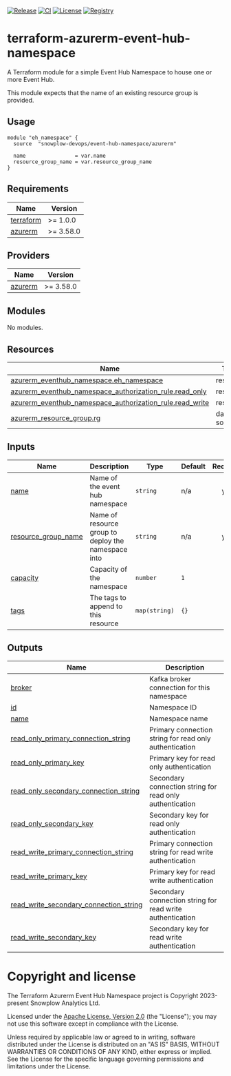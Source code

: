 [![Release][release-image]][release] [![CI][ci-image]][ci] [![License][license-image]][license] [![Registry][registry-image]][registry] 

# terraform-azurerm-event-hub-namespace

A Terraform module for a simple Event Hub Namespace to house one or more Event Hub.

This module expects that the name of an existing resource group is provided.

## Usage

```hcl
module "eh_namespace" {
  source  "snowplow-devops/event-hub-namespace/azurerm"

  name                = var.name
  resource_group_name = var.resource_group_name
}
```

## Requirements

| Name | Version |
|------|---------|
| <a name="requirement_terraform"></a> [terraform](#requirement\_terraform) | >= 1.0.0 |
| <a name="requirement_azurerm"></a> [azurerm](#requirement\_azurerm) | >= 3.58.0 |

## Providers

| Name | Version |
|------|---------|
| <a name="provider_azurerm"></a> [azurerm](#provider\_azurerm) | >= 3.58.0 |

## Modules

No modules.

## Resources

| Name | Type |
|------|------|
| [azurerm_eventhub_namespace.eh_namespace](https://registry.terraform.io/providers/hashicorp/azurerm/latest/docs/resources/eventhub_namespace) | resource |
| [azurerm_eventhub_namespace_authorization_rule.read_only](https://registry.terraform.io/providers/hashicorp/azurerm/latest/docs/resources/eventhub_namespace_authorization_rule) | resource |
| [azurerm_eventhub_namespace_authorization_rule.read_write](https://registry.terraform.io/providers/hashicorp/azurerm/latest/docs/resources/eventhub_namespace_authorization_rule) | resource |
| [azurerm_resource_group.rg](https://registry.terraform.io/providers/hashicorp/azurerm/latest/docs/data-sources/resource_group) | data source |

## Inputs

| Name | Description | Type | Default | Required |
|------|-------------|------|---------|:--------:|
| <a name="input_name"></a> [name](#input\_name) | Name of the event hub namespace | `string` | n/a | yes |
| <a name="input_resource_group_name"></a> [resource\_group\_name](#input\_resource\_group\_name) | Name of resource group to deploy the namespace into | `string` | n/a | yes |
| <a name="input_capacity"></a> [capacity](#input\_capacity) | Capacity of the namespace | `number` | `1` | no |
| <a name="input_tags"></a> [tags](#input\_tags) | The tags to append to this resource | `map(string)` | `{}` | no |

## Outputs

| Name | Description |
|------|-------------|
| <a name="output_broker"></a> [broker](#output\_broker) | Kafka broker connection for this namespace |
| <a name="output_id"></a> [id](#output\_id) | Namespace ID |
| <a name="output_name"></a> [name](#output\_name) | Namespace name |
| <a name="output_read_only_primary_connection_string"></a> [read\_only\_primary\_connection\_string](#output\_read\_only\_primary\_connection\_string) | Primary connection string for read only authentication |
| <a name="output_read_only_primary_key"></a> [read\_only\_primary\_key](#output\_read\_only\_primary\_key) | Primary key for read only authentication |
| <a name="output_read_only_secondary_connection_string"></a> [read\_only\_secondary\_connection\_string](#output\_read\_only\_secondary\_connection\_string) | Secondary connection string for read only authentication |
| <a name="output_read_only_secondary_key"></a> [read\_only\_secondary\_key](#output\_read\_only\_secondary\_key) | Secondary key for read only authentication |
| <a name="output_read_write_primary_connection_string"></a> [read\_write\_primary\_connection\_string](#output\_read\_write\_primary\_connection\_string) | Primary connection string for read write authentication |
| <a name="output_read_write_primary_key"></a> [read\_write\_primary\_key](#output\_read\_write\_primary\_key) | Primary key for read write authentication |
| <a name="output_read_write_secondary_connection_string"></a> [read\_write\_secondary\_connection\_string](#output\_read\_write\_secondary\_connection\_string) | Secondary connection string for read write authentication |
| <a name="output_read_write_secondary_key"></a> [read\_write\_secondary\_key](#output\_read\_write\_secondary\_key) | Secondary key for read write authentication |

# Copyright and license

The Terraform Azurerm Event Hub Namespace project is Copyright 2023-present Snowplow Analytics Ltd.

Licensed under the [Apache License, Version 2.0][license] (the "License");
you may not use this software except in compliance with the License.

Unless required by applicable law or agreed to in writing, software
distributed under the License is distributed on an "AS IS" BASIS,
WITHOUT WARRANTIES OR CONDITIONS OF ANY KIND, either express or implied.
See the License for the specific language governing permissions and
limitations under the License.

[release]: https://github.com/snowplow-devops/terraform-azurerm-event-hub-namespace/releases/latest
[release-image]: https://img.shields.io/github/v/release/snowplow-devops/terraform-azurerm-event-hub-namespace

[ci]: https://github.com/snowplow-devops/terraform-azurerm-event-hub-namespace/actions?query=workflow%3Aci
[ci-image]: https://github.com/snowplow-devops/terraform-azurerm-event-hub-namespace/workflows/ci/badge.svg

[license]: https://www.apache.org/licenses/LICENSE-2.0
[license-image]: https://img.shields.io/badge/license-Apache--2-blue.svg?style=flat

[registry]: https://registry.terraform.io/modules/snowplow-devops/event-hub-namespace/azurerm/latest
[registry-image]: https://img.shields.io/static/v1?label=Terraform&message=Registry&color=7B42BC&logo=terraform
